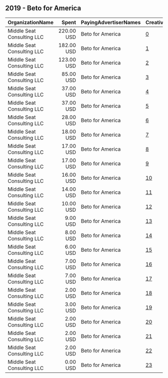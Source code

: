 ## 2019 - Beto for America 
|OrganizationName|Spent|PayingAdvertiserNames|CreativeUrls|Impressions|Genders|AgeBrackets|CountryCodes|BillingAddresses|CandidateBallotInformation|
|:---|---:|:---|:---|---:|:---|:---|:---|:---|:---|
|Middle Seat Consulting  LLC|220.00 USD|Beto for America|[0](https://www.snap.com/political-ads/asset/faf3f807b6ccc5b3594e3bdec0888465f1d5e24816a8f69847ffe9187dbad096?mediaType=png)|27,511|FEMALE|18+|united states|"Po Box 21600,Washington,20009,US"||
|Middle Seat Consulting  LLC|182.00 USD|Beto for America|[1](https://www.snap.com/political-ads/asset/557e1dee0a6e4c6da0a0547afb5e589df8834cb05fb2d499821372e52428469e?mediaType=png)|22,338||18+|united states|"Po Box 21600,Washington,20009,US"||
|Middle Seat Consulting  LLC|123.00 USD|Beto for America|[2](https://www.snap.com/political-ads/asset/faf3f807b6ccc5b3594e3bdec0888465f1d5e24816a8f69847ffe9187dbad096?mediaType=png)|16,477|MALE|18+|united states|"Po Box 21600,Washington,20009,US"||
|Middle Seat Consulting  LLC|85.00 USD|Beto for America|[3](https://www.snap.com/political-ads/asset/bc9d3e0ec5b35b7e0b0e4d50c3e6f379e14b27703d180ec7381ecc03740aae9a?mediaType=png)|10,136||35++|united states|"Po Box 21600,Washington,20009,US"||
|Middle Seat Consulting  LLC|37.00 USD|Beto for America|[4](https://www.snap.com/political-ads/asset/74aa6de41553994144a5c4e0f6c27ae3df144ba79965f5e9d3e59e67cede36ec?mediaType=png)|4,811||18+|united states|"Po Box 21600,Washington,20009,US"||
|Middle Seat Consulting  LLC|37.00 USD|Beto for America|[5](https://www.snap.com/political-ads/asset/d240e07b48bc024958819517527b225f5273f6bb2bb2e1c30d2c8e1ffb78f5e6?mediaType=png)|4,526||18+|united states|"Po Box 21600,Washington,20009,US"||
|Middle Seat Consulting  LLC|28.00 USD|Beto for America|[6](https://www.snap.com/political-ads/asset/faf3f807b6ccc5b3594e3bdec0888465f1d5e24816a8f69847ffe9187dbad096?mediaType=png)|3,715||18+|united states|"Po Box 21600,Washington,20009,US"||
|Middle Seat Consulting  LLC|18.00 USD|Beto for America|[7](https://www.snap.com/political-ads/asset/d240e07b48bc024958819517527b225f5273f6bb2bb2e1c30d2c8e1ffb78f5e6?mediaType=png)|2,311||18+|united states|"Po Box 21600,Washington,20009,US"||
|Middle Seat Consulting  LLC|17.00 USD|Beto for America|[8](https://www.snap.com/political-ads/asset/faf3f807b6ccc5b3594e3bdec0888465f1d5e24816a8f69847ffe9187dbad096?mediaType=png)|2,278||18+|united states|"Po Box 21600,Washington,20009,US"||
|Middle Seat Consulting  LLC|17.00 USD|Beto for America|[9](https://www.snap.com/political-ads/asset/faf3f807b6ccc5b3594e3bdec0888465f1d5e24816a8f69847ffe9187dbad096?mediaType=png)|2,106||18+|united states|"Po Box 21600,Washington,20009,US"||
|Middle Seat Consulting  LLC|16.00 USD|Beto for America|[10](https://www.snap.com/political-ads/asset/74aa6de41553994144a5c4e0f6c27ae3df144ba79965f5e9d3e59e67cede36ec?mediaType=png)|2,073|MALE|18+|united states|"Po Box 21600,Washington,20009,US"||
|Middle Seat Consulting  LLC|14.00 USD|Beto for America|[11](https://www.snap.com/political-ads/asset/6b14c61f90a9788952c546a8ed75e9509882816297566f87370df3cdf1549ce2?mediaType=png)|1,641||35++|united states|"Po Box 21600,Washington,20009,US"||
|Middle Seat Consulting  LLC|10.00 USD|Beto for America|[12](https://www.snap.com/political-ads/asset/557e1dee0a6e4c6da0a0547afb5e589df8834cb05fb2d499821372e52428469e?mediaType=png)|1,402||18+|united states|"Po Box 21600,Washington,20009,US"||
|Middle Seat Consulting  LLC|9.00 USD|Beto for America|[13](https://www.snap.com/political-ads/asset/74aa6de41553994144a5c4e0f6c27ae3df144ba79965f5e9d3e59e67cede36ec?mediaType=png)|1,145||18+|united states|"Po Box 21600,Washington,20009,US"||
|Middle Seat Consulting  LLC|8.00 USD|Beto for America|[14](https://www.snap.com/political-ads/asset/74aa6de41553994144a5c4e0f6c27ae3df144ba79965f5e9d3e59e67cede36ec?mediaType=png)|1,037|FEMALE|18+|united states|"Po Box 21600,Washington,20009,US"||
|Middle Seat Consulting  LLC|6.00 USD|Beto for America|[15](https://www.snap.com/political-ads/asset/74aa6de41553994144a5c4e0f6c27ae3df144ba79965f5e9d3e59e67cede36ec?mediaType=png)|886||18+|united states|"Po Box 21600,Washington,20009,US"||
|Middle Seat Consulting  LLC|7.00 USD|Beto for America|[16](https://www.snap.com/political-ads/asset/881797136d291a35f330928cc657ef2d4b4d19ffa45c83c8195697866231e0eb?mediaType=png)|853|FEMALE|18+|united states|"Po Box 21600,Washington,20009,US"||
|Middle Seat Consulting  LLC|7.00 USD|Beto for America|[17](https://www.snap.com/political-ads/asset/63e760a8ad217e2a52017008f99769bb5e9f784816f24e99071df74b33dd5581?mediaType=png)|851||18+|united states|"Po Box 21600,Washington,20009,US"||
|Middle Seat Consulting  LLC|2.00 USD|Beto for America|[18](https://www.snap.com/political-ads/asset/881797136d291a35f330928cc657ef2d4b4d19ffa45c83c8195697866231e0eb?mediaType=png)|389|MALE|18+|united states|"Po Box 21600,Washington,20009,US"||
|Middle Seat Consulting  LLC|3.00 USD|Beto for America|[19](https://www.snap.com/political-ads/asset/63e760a8ad217e2a52017008f99769bb5e9f784816f24e99071df74b33dd5581?mediaType=png)|368||18+|united states|"Po Box 21600,Washington,20009,US"||
|Middle Seat Consulting  LLC|2.00 USD|Beto for America|[20](https://www.snap.com/political-ads/asset/881797136d291a35f330928cc657ef2d4b4d19ffa45c83c8195697866231e0eb?mediaType=png)|368||18+|united states|"Po Box 21600,Washington,20009,US"||
|Middle Seat Consulting  LLC|2.00 USD|Beto for America|[21](https://www.snap.com/political-ads/asset/d0fe545c08e91a98dd6ac6b16faa0ad74049af7c8841e6939488499a52b064f7?mediaType=png)|323||35++|united states|"Po Box 21600,Washington,20009,US"||
|Middle Seat Consulting  LLC|2.00 USD|Beto for America|[22](https://www.snap.com/political-ads/asset/881797136d291a35f330928cc657ef2d4b4d19ffa45c83c8195697866231e0eb?mediaType=png)|254||18+|united states|"Po Box 21600,Washington,20009,US"||
|Middle Seat Consulting  LLC|0.00 USD|Beto for America|[23](https://www.snap.com/political-ads/asset/881797136d291a35f330928cc657ef2d4b4d19ffa45c83c8195697866231e0eb?mediaType=png)|115||18+|united states|"Po Box 21600,Washington,20009,US"||
